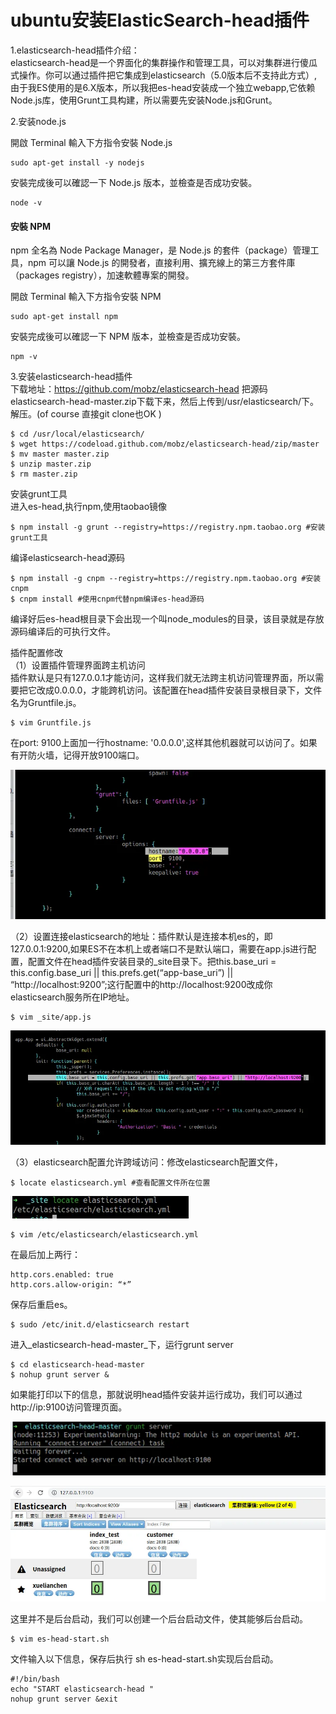 # ubuntu安装ElasticSearch-head插件



1.elasticsearch-head插件介绍：  
elasticsearch-head是一个界面化的集群操作和管理工具，可以对集群进行傻瓜式操作。你可以通过插件把它集成到elasticsearch（5.0版本后不支持此方式）,由于我ES使用的是6.X版本，所以我把es-head安装成一个独立webapp,它依赖Node.js库，使用Grunt工具构建，所以需要先安装Node.js和Grunt。



2.安装node.js

開啟 Terminal 輸入下方指令安裝 Node.js

```text
sudo apt-get install -y nodejs
```

安裝完成後可以確認一下 Node.js 版本，並檢查是否成功安裝。

```text
node -v
```

#### 安裝 NPM <a id="&#x5B89;&#x88DD;-npm"></a>

npm 全名為 Node Package Manager，是 Node.js 的套件（package）管理工具，npm 可以讓 Node.js 的開發者，直接利用、擴充線上的第三方套件庫（packages registry），加速軟體專案的開發。

開啟 Terminal 輸入下方指令安裝 NPM

```text
sudo apt-get install npm
```

安裝完成後可以確認一下 NPM 版本，並檢查是否成功安裝。

```text
npm -v
```

  
3.安装elasticsearch-head插件  
下载地址：https://github.com/mobz/elasticsearch-head 把源码elasticsearch-head-master.zip下载下来，然后上传到/usr/elasticsearch/下。解压。\(of course 直接git clone也OK \)

```text
$ cd /usr/local/elasticsearch/
$ wget https://codeload.github.com/mobz/elasticsearch-head/zip/master 
$ mv master master.zip
$ unzip master.zip
$ rm master.zip
```

安装grunt工具  
进入es-head,执行npm,使用taobao镜像

```text
$ npm install -g grunt --registry=https://registry.npm.taobao.org #安装grunt工具
```

编译elasticsearch-head源码

```text
$ npm install -g cnpm --registry=https://registry.npm.taobao.org #安装cnpm
$ cnpm install #使用cnpm代替npm编译es-head源码
```

编译好后es-head根目录下会出现一个叫node\_modules的目录，该目录就是存放源码编译后的可执行文件。

插件配置修改  
（1）设置插件管理界面跨主机访问  
插件默认是只有127.0.0.1才能访问，这样我们就无法跨主机访问管理界面，所以需要把它改成0.0.0.0，才能跨机访问。该配置在head插件安装目录根目录下，文件名为Gruntfile.js。

```text
$ vim Gruntfile.js
```

在port: 9100上面加一行hostname: '0.0.0.0',这样其他机器就可以访问了。如果有开防火墙，记得开放9100端口。

![](../../../.gitbook/assets/tu-pian-%20%2816%29.png)

（2）设置连接elasticsearch的地址：插件默认是连接本机es的，即127.0.0.1:9200,如果ES不在本机上或者端口不是默认端口，需要在app.js进行配置，配置文件在head插件安装目录的\_site目录下。把this.base\_uri = this.config.base\_uri \|\| this.prefs.get\(“app-base\_uri”\) \|\| “http://localhost:9200”;这行配置中的http://localhost:9200改成你elasticsearch服务所在IP地址。

```text
$ vim _site/app.js
```

![](../../../.gitbook/assets/tu-pian-%20%2813%29.png)

（3）elasticsearch配置允许跨域访问：修改elasticsearch配置文件，

```text
$ locate elasticsearch.yml #查看配置文件所在位置
```

![](../../../.gitbook/assets/tu-pian-%20%2818%29.png)

```text
$ vim /etc/elasticsearch/elasticsearch.yml
```

在最后加上两行：

```text
http.cors.enabled: true
http.cors.allow-origin: “*”
```

保存后重启es。

```text
$ sudo /etc/init.d/elasticsearch restart
```

进入_elasticsearch-head-master_下，运行grunt server

```text
$ cd elasticsearch-head-master
$ nohup grunt server &
```

如果能打印以下的信息，那就说明head插件安装并运行成功，我们可以通过http://ip:9100访问管理页面。

![](../../../.gitbook/assets/tu-pian-%20%2814%29.png)

![](../../../.gitbook/assets/tu-pian-%20%2815%29.png)

这里并不是后台启动，我们可以创建一个后台启动文件，使其能够后台启动。

```text
$ vim es-head-start.sh
```

文件输入以下信息，保存后执行 sh es-head-start.sh实现后台启动。

```text
#!/bin/bash
echo "START elasticsearch-head "
nohup grunt server &exit
```

